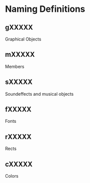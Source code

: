 # Naming Definitions

## gXXXXX

Graphical Objects

## mXXXXX

Members

## sXXXXX

Soundeffects and musical objects

## fXXXXX

Fonts

## rXXXXX

Rects

## cXXXXX

Colors
